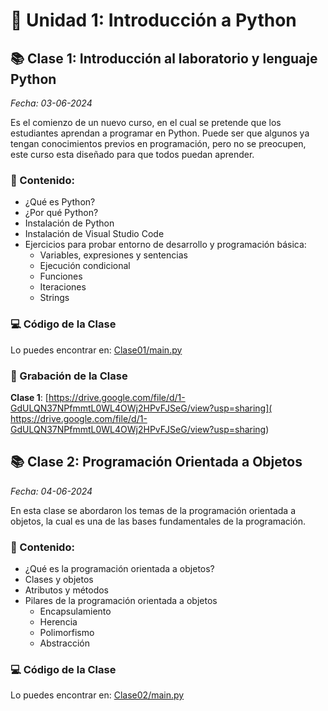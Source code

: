 # 🐍 Unidad 1: Introducción a Python

## 📚 Clase 1: Introducción al laboratorio y lenguaje Python

_Fecha: 03-06-2024_

Es el comienzo de un nuevo curso, en el cual se pretende que los estudiantes aprendan a programar en Python. Puede ser que algunos ya tengan conocimientos previos en programación, pero no se preocupen, este curso esta diseñado para que todos puedan aprender.

### 📖 Contenido:
- ¿Qué es Python?
- ¿Por qué Python?
- Instalación de Python
- Instalación de Visual Studio Code
- Ejercicios para probar entorno de desarrollo y programación básica:
    - Variables, expresiones y sentencias
    - Ejecución condicional
    - Funciones
    - Iteraciones
    - Strings

### 💻 Código de la Clase

Lo puedes encontrar en:  [Clase01/main.py](./Clase01/main.py)

### 🎥 Grabación de la Clase
**Clase 1**: [https://drive.google.com/file/d/1-GdULQN37NPfmmtL0WL4OWj2HPvFJSeG/view?usp=sharing]( https://drive.google.com/file/d/1-GdULQN37NPfmmtL0WL4OWj2HPvFJSeG/view?usp=sharing)

## 📚 Clase 2: Programación Orientada a Objetos

_Fecha: 04-06-2024_

En esta clase se abordaron los temas de la programación orientada a objetos, la cual es una de las bases fundamentales de la programación.

### 📖 Contenido:
- ¿Qué es la programación orientada a objetos?
- Clases y objetos
- Atributos y métodos
- Pilares de la programación orientada a objetos
    - Encapsulamiento
    - Herencia
    - Polimorfismo
    - Abstracción



### 💻 Código de la Clase

Lo puedes encontrar en:  [Clase02/main.py](./Clase02/main.py)
